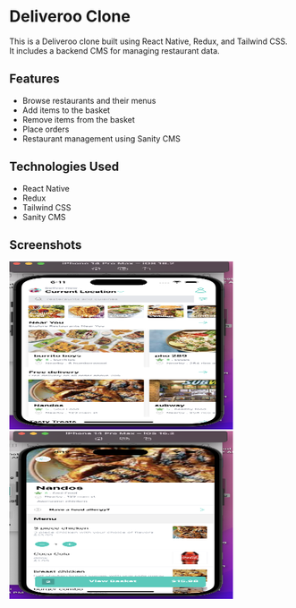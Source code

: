 # Deliveroo Clone

This is a Deliveroo clone built using React Native, Redux, and Tailwind CSS. It includes a backend CMS for managing restaurant data.

## Features

- Browse restaurants and their menus
- Add items to the basket
- Remove items from the basket
- Place orders
-  Restaurant management using Sanity CMS

## Technologies Used

- React Native
- Redux
- Tailwind CSS
- Sanity CMS

## Screenshots
<img src="./assets/image1.png" alt="HomePage" width="400" height="300">
<img src="./assets/image2.png" alt="OrderPage" width="400" height="300">